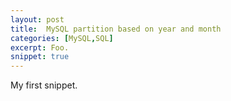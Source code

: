 ```yaml
---
layout: post
title:  MySQL partition based on year and month 
categories: [MySQL,SQL]
excerpt: Foo.
snippet: true
---
```


My first snippet.